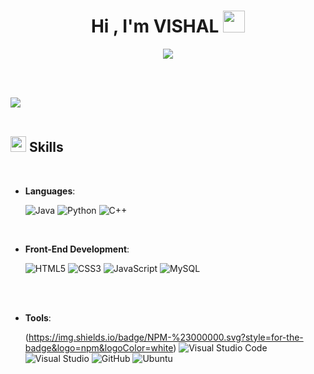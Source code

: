 <h1 align="center"><b>Hi , I'm VISHAL </b><img src="https://media.giphy.com/media/hvRJCLFzcasrR4ia7z/giphy.gif" width="35"></h1>

<p align="center">
  <a href="https://github.com/DenverCoder1/readme-typing-svg"><img src="https://readme-typing-svg.herokuapp.com?font=Time+New+Roman&color=cyan&size=25&center=true&vCenter=true&width=600&height=100&lines=;Computer+Science+Student;Active+Learner/Researcher;Love+to+learn+new+stuffs..<3"></a>
</p>


<br>

<br>




<img src="https://user-images.githubusercontent.com/73097560/115834477-dbab4500-a447-11eb-908a-139a6edaec5c.gif"><br><br>

## <img src="https://media2.giphy.com/media/QssGEmpkyEOhBCb7e1/giphy.gif?cid=ecf05e47a0n3gi1bfqntqmob8g9aid1oyj2wr3ds3mg700bl&rid=giphy.gif" width ="25"><b> Skills</b>
<br>

<p align="center">

- **Languages**:

   ![Java](https://img.shields.io/badge/-java-E34A86?style=flat-square&logo=java)
   ![Python](https://img.shields.io/badge/-Python-black?style=flat-square&logo=Python)
   ![C++](https://img.shields.io/badge/-C++-00599C?style=flat-square&logo=c)
    
    
    
<br>   
    
- **Front-End Development**:

   ![HTML5](https://img.shields.io/badge/-HTML5-E34F26?style=flat-square&logo=html5&logoColor=white)
   ![CSS3](https://img.shields.io/badge/-CSS3-1572B6?style=flat-square&logo=css3)
   ![JavaScript](https://img.shields.io/badge/-JavaScript-black?style=flat-square&logo=javascript)
   ![MySQL](https://img.shields.io/badge/-MySQL-black?style=flat-square&logo=mysql)

<br>


<br>   
    
- **Tools**:

   (https://img.shields.io/badge/NPM-%23000000.svg?style=for-the-badge&logo=npm&logoColor=white) ![Visual Studio Code](https://img.shields.io/badge/VisualStudioCode-0078d7.svg?style=for-the-badge&logo=visual-studio-code&logoColor=white) ![Visual Studio](https://img.shields.io/badge/VisualStudio-5C2D91.svg?style=for-the-badge&logo=visual-studio&logoColor=white) ![GitHub](https://img.shields.io/badge/github-%23121011.svg?style=for-the-badge&logo=github&logoColor=white) ![Ubuntu](https://img.shields.io/badge/Ubuntu-E95420?style=for-the-badge&logo=ubuntu&logoColor=white)

<br>
  
